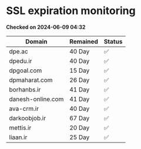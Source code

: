 # SSL expiration monitoring

**Checked on 2024-06-09 04:32**

| Domain | Remained | Status       |
|--------|----------|--------------|
| dpe.ac     | 40 Day   | ✅ |
| dpedu.ir     | 40 Day   | ✅ |
| dpgoal.com     | 15 Day   | ✅ |
| dpmaharat.com     | 26 Day   | ✅ |
| borhanbs.ir     | 41 Day   | ✅ |
| danesh-online.com     | 41 Day   | ✅ |
| ava-crm.ir     | 40 Day   | ✅ |
| darkoobjob.ir     | 67 Day   | ✅ |
| mettis.ir     | 20 Day   | ✅ |
| liaan.ir     | 25 Day   | ✅ |
